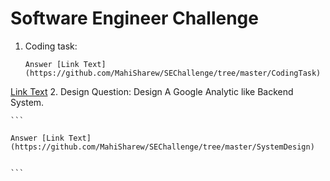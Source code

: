 # Software Engineer Challenge
1. Coding task:
 
    ```
    Answer [Link Text](https://github.com/MahiSharew/SEChallenge/tree/master/CodingTask)
    ```
[Link Text](tree/master/CodingTask)
2. Design Question: Design A Google Analytic like Backend System.
   
    ```
     
    Answer [Link Text](https://github.com/MahiSharew/SEChallenge/tree/master/SystemDesign)
  

    ```
